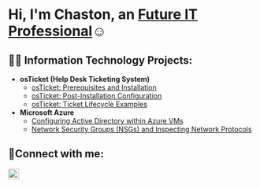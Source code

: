 <h1>Hi, I'm Chaston, an <a href="https://linkedin.com/in/">Future IT Professional</a>☺</h1>

<h2>👨‍💻 Information Technology Projects:</h2>

- <b>osTicket (Help Desk Ticketing System)</b>
  - [osTicket: Prerequisites and Installation](https://github.com/Chas101/osticket-prereqs)
  - [osTicket: Post-Installation Configuration](https://github.com/Chas101/post-install-config)
  - [osTicket: Ticket Lifecycle Examples](https://github.com/Chas101/ticket-lifecycle)
- <b>Microsoft Azure</b>
  - [Configuring Active Directory within Azure VMs](https://github.com/joshmadakoredmonds/configure-ad)
  - [Network Security Groups (NSGs) and Inspecting Network Protocols](https://github.com/joshmadakoredmonds/azure-network-protocols)

<h2>🤳Connect with me:</h2>

[<img align="left" alt="Josh | LinkedIn" width="22px" src="https://cdn.jsdelivr.net/npm/simple-icons@v3/icons/linkedin.svg" />][linkedin]


[linkedin]:https://www.linkedin.com/in/chaston-adger-8766522a3/ 
